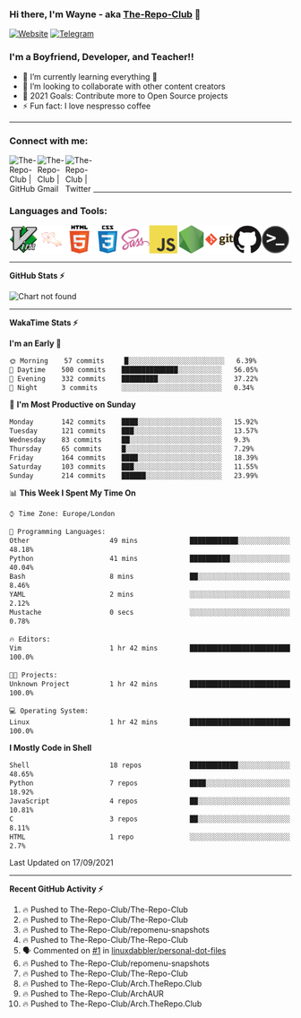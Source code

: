 ### Hi there, I'm Wayne - aka [The-Repo-Club][website] 👋

[![Website](https://img.shields.io/website?label=github.com/The-Repo-Club/&color=orange&style=flat-square&url=https://github.com/The-Repo-Club/)][website]
[![Telegram](https://img.shields.io/badge/Chat%20on-Telegram-orange.svg?color=orange&logo=telegram&style=flat-square)][telegram]

### I'm a Boyfriend, Developer, and Teacher!!

- 🌱 I’m currently learning everything 🤣
- 👯 I’m looking to collaborate with other content creators
- 🥅 2021 Goals: Contribute more to Open Source projects
- ⚡ Fun fact: I love nespresso coffee

---
### Connect with me:

[<img align="left" alt="The-Repo-Club | GitHub" width="50px" src="https://cdn.jsdelivr.net/npm/simple-icons@v3/icons/github.svg" />][website]
[<img align="left" alt="The-Repo-Club | Gmail" width="50px" src="https://cdn.jsdelivr.net/npm/simple-icons@v3/icons/gmail.svg" />][email]
[<img align="left" alt="The-Repo-Club | Twitter" width="50px" src="https://cdn.jsdelivr.net/npm/simple-icons@v3/icons/telegram.svg" />][telegram]

[website]: https://github.com/The-Repo-Club/
[email]: mailto:wayne6324@gmail.com
[telegram]: https://t.me/TheRepoClub

<br />
<br />
<br />

---
### Languages and Tools:

<img align="left" alt="Vim" width="50px" src="https://raw.githubusercontent.com/github/explore/80688e429a7d4ef2fca1e82350fe8e3517d3494d/topics/vim/vim.png" />
<img align="left" alt="Fish" width="50px" src="https://raw.githubusercontent.com/github/explore/80688e429a7d4ef2fca1e82350fe8e3517d3494d/topics/fish/fish.png" />
<img align="left" alt="HTML5" width="50px" src="https://raw.githubusercontent.com/github/explore/80688e429a7d4ef2fca1e82350fe8e3517d3494d/topics/html/html.png" />
<img align="left" alt="CSS3" width="50px" src="https://raw.githubusercontent.com/github/explore/80688e429a7d4ef2fca1e82350fe8e3517d3494d/topics/css/css.png" />
<img align="left" alt="Sass" width="50px" src="https://raw.githubusercontent.com/github/explore/80688e429a7d4ef2fca1e82350fe8e3517d3494d/topics/sass/sass.png" />
<img align="left" alt="JavaScript" width="50px" src="https://raw.githubusercontent.com/github/explore/80688e429a7d4ef2fca1e82350fe8e3517d3494d/topics/javascript/javascript.png" />
<img align="left" alt="Node.js" width="50px" src="https://raw.githubusercontent.com/github/explore/80688e429a7d4ef2fca1e82350fe8e3517d3494d/topics/nodejs/nodejs.png" />
<img align="left" alt="Git" width="50px" src="https://raw.githubusercontent.com/github/explore/80688e429a7d4ef2fca1e82350fe8e3517d3494d/topics/git/git.png" />
<img align="left" alt="GitHub" width="50px" src="https://raw.githubusercontent.com/github/explore/78df643247d429f6cc873026c0622819ad797942/topics/github/github.png" />
<img align="left" alt="Terminal" width="50px" src="https://raw.githubusercontent.com/github/explore/80688e429a7d4ef2fca1e82350fe8e3517d3494d/topics/terminal/terminal.png" />

<br />
<br />
<br />

---

**GitHub Stats ⚡**

![Chart not found](https://github-readme-stats.vercel.app/api?username=The-Repo-Club&theme=tokyonight&show_icons=true&count_private=true&hide_border=true&include_all_commits=true&custom_title=The-Repo-Club%27s+GitHub+Stats)


---

**WakaTime Stats ⚡**

<!--START_SECTION:waka-->
**I'm an Early 🐤** 

```text
🌞 Morning    57 commits     █░░░░░░░░░░░░░░░░░░░░░░░░   6.39% 
🌆 Daytime    500 commits    ██████████████░░░░░░░░░░░   56.05% 
🌃 Evening    332 commits    █████████░░░░░░░░░░░░░░░░   37.22% 
🌙 Night      3 commits      ░░░░░░░░░░░░░░░░░░░░░░░░░   0.34%

```
📅 **I'm Most Productive on Sunday** 

```text
Monday       142 commits    ████░░░░░░░░░░░░░░░░░░░░░   15.92% 
Tuesday      121 commits    ███░░░░░░░░░░░░░░░░░░░░░░   13.57% 
Wednesday    83 commits     ██░░░░░░░░░░░░░░░░░░░░░░░   9.3% 
Thursday     65 commits     █░░░░░░░░░░░░░░░░░░░░░░░░   7.29% 
Friday       164 commits    ████░░░░░░░░░░░░░░░░░░░░░   18.39% 
Saturday     103 commits    ███░░░░░░░░░░░░░░░░░░░░░░   11.55% 
Sunday       214 commits    ██████░░░░░░░░░░░░░░░░░░░   23.99%

```


📊 **This Week I Spent My Time On** 

```text
⌚︎ Time Zone: Europe/London

💬 Programming Languages: 
Other                    49 mins             ████████████░░░░░░░░░░░░░   48.18% 
Python                   41 mins             ██████████░░░░░░░░░░░░░░░   40.04% 
Bash                     8 mins              ██░░░░░░░░░░░░░░░░░░░░░░░   8.46% 
YAML                     2 mins              ░░░░░░░░░░░░░░░░░░░░░░░░░   2.12% 
Mustache                 0 secs              ░░░░░░░░░░░░░░░░░░░░░░░░░   0.78%

🔥 Editors: 
Vim                      1 hr 42 mins        █████████████████████████   100.0%

🐱‍💻 Projects: 
Unknown Project          1 hr 42 mins        █████████████████████████   100.0%

💻 Operating System: 
Linux                    1 hr 42 mins        █████████████████████████   100.0%

```

**I Mostly Code in Shell** 

```text
Shell                    18 repos            ████████████░░░░░░░░░░░░░   48.65% 
Python                   7 repos             ████░░░░░░░░░░░░░░░░░░░░░   18.92% 
JavaScript               4 repos             ██░░░░░░░░░░░░░░░░░░░░░░░   10.81% 
C                        3 repos             ██░░░░░░░░░░░░░░░░░░░░░░░   8.11% 
HTML                     1 repo              ░░░░░░░░░░░░░░░░░░░░░░░░░   2.7%

```



 Last Updated on 17/09/2021
<!--END_SECTION:waka-->

---

**Recent GitHub Activity :zap:**

<!--START_SECTION:activity-->
1. 🔥 Pushed to The-Repo-Club/The-Repo-Club
2. 🔥 Pushed to The-Repo-Club/The-Repo-Club
3. 🔥 Pushed to The-Repo-Club/repomenu-snapshots
4. 🔥 Pushed to The-Repo-Club/The-Repo-Club
5. 🗣 Commented on [#1](https://github.com/linuxdabbler/personal-dot-files/issues/1) in [linuxdabbler/personal-dot-files](https://github.com/linuxdabbler/personal-dot-files)
6. 🔥 Pushed to The-Repo-Club/repomenu-snapshots
7. 🔥 Pushed to The-Repo-Club/The-Repo-Club
8. 🔥 Pushed to The-Repo-Club/Arch.TheRepo.Club
9. 🔥 Pushed to The-Repo-Club/ArchAUR
10. 🔥 Pushed to The-Repo-Club/Arch.TheRepo.Club
<!--END_SECTION:activity-->